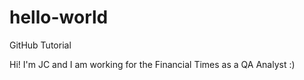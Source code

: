 # hello-world
GitHub Tutorial

Hi! I'm JC and I am working for the Financial Times as a QA Analyst :)
